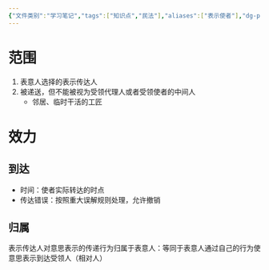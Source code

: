 ```yaml
---
{"文件类别":"学习笔记","tags":["知识点","民法"],"aliases":["表示使者"],"dg-publish":true,"permalink":"/学习笔记studyup/民法总论/表示传达人/","dgPassFrontmatter":true,"created":"2024-07-30T11:09:52.243+08:00","updated":"2024-11-17T15:06:27.264+08:00"}
---
```


# 范围
1. 表意人选择的表示传达人
2. 被递送，但不能被视为受领代理人或者受领使者的中间人
	- 邻居、临时干活的工匠
# 效力
## 到达
- 时间：使者实际转达的时点
- 传达错误：按照重大误解规则处理，允许撤销
## 归属
表示传达人对意思表示的传递行为归属于表意人：等同于表意人通过自己的行为使意思表示到达受领人（相对人）
